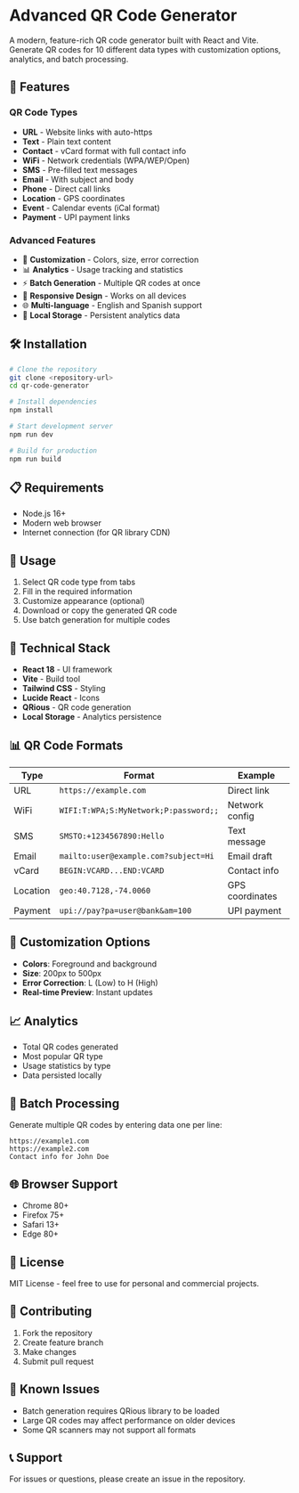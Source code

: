 # Advanced QR Code Generator

A modern, feature-rich QR code generator built with React and Vite. Generate QR codes for 10 different data types with customization options, analytics, and batch processing.

## 🚀 Features

### QR Code Types
- **URL** - Website links with auto-https
- **Text** - Plain text content
- **Contact** - vCard format with full contact info
- **WiFi** - Network credentials (WPA/WEP/Open)
- **SMS** - Pre-filled text messages
- **Email** - With subject and body
- **Phone** - Direct call links
- **Location** - GPS coordinates
- **Event** - Calendar events (iCal format)
- **Payment** - UPI payment links

### Advanced Features
- 🎨 **Customization** - Colors, size, error correction
- 📊 **Analytics** - Usage tracking and statistics
- ⚡ **Batch Generation** - Multiple QR codes at once
- 📱 **Responsive Design** - Works on all devices
- 🌐 **Multi-language** - English and Spanish support
- 💾 **Local Storage** - Persistent analytics data

## 🛠️ Installation

```bash
# Clone the repository
git clone <repository-url>
cd qr-code-generator

# Install dependencies
npm install

# Start development server
npm run dev

# Build for production
npm run build
```

## 📋 Requirements

- Node.js 16+
- Modern web browser
- Internet connection (for QR library CDN)

## 🎯 Usage

1. Select QR code type from tabs
2. Fill in the required information
3. Customize appearance (optional)
4. Download or copy the generated QR code
5. Use batch generation for multiple codes

## 🔧 Technical Stack

- **React 18** - UI framework
- **Vite** - Build tool
- **Tailwind CSS** - Styling
- **Lucide React** - Icons
- **QRious** - QR code generation
- **Local Storage** - Analytics persistence

## 📊 QR Code Formats

| Type | Format | Example |
|------|--------|---------|
| URL | `https://example.com` | Direct link |
| WiFi | `WIFI:T:WPA;S:MyNetwork;P:password;;` | Network config |
| SMS | `SMSTO:+1234567890:Hello` | Text message |
| Email | `mailto:user@example.com?subject=Hi` | Email draft |
| vCard | `BEGIN:VCARD...END:VCARD` | Contact info |
| Location | `geo:40.7128,-74.0060` | GPS coordinates |
| Payment | `upi://pay?pa=user@bank&am=100` | UPI payment |

## 🎨 Customization Options

- **Colors**: Foreground and background
- **Size**: 200px to 500px
- **Error Correction**: L (Low) to H (High)
- **Real-time Preview**: Instant updates

## 📈 Analytics

- Total QR codes generated
- Most popular QR type
- Usage statistics by type
- Data persisted locally

## 🔄 Batch Processing

Generate multiple QR codes by entering data one per line:
```
https://example1.com
https://example2.com
Contact info for John Doe
```

## 🌐 Browser Support

- Chrome 80+
- Firefox 75+
- Safari 13+
- Edge 80+

## 📄 License

MIT License - feel free to use for personal and commercial projects.

## 🤝 Contributing

1. Fork the repository
2. Create feature branch
3. Make changes
4. Submit pull request

## 🐛 Known Issues

- Batch generation requires QRious library to be loaded
- Large QR codes may affect performance on older devices
- Some QR scanners may not support all formats

## 📞 Support

For issues or questions, please create an issue in the repository.